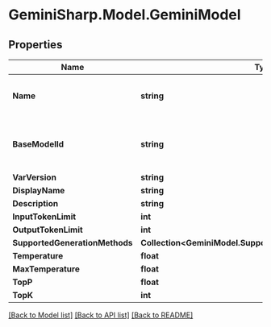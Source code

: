# GeminiSharp.Model.GeminiModel

## Properties

Name | Type | Description | Notes
------------ | ------------- | ------------- | -------------
**Name** | **string** | The resource name of the Model | [optional] 
**BaseModelId** | **string** | The base model ID if this is a tuned model | [optional] 
**VarVersion** | **string** |  | [optional] 
**DisplayName** | **string** |  | [optional] 
**Description** | **string** |  | [optional] 
**InputTokenLimit** | **int** |  | [optional] 
**OutputTokenLimit** | **int** |  | [optional] 
**SupportedGenerationMethods** | **Collection&lt;GeminiModel.SupportedGenerationMethodsEnum&gt;** |  | [optional] 
**Temperature** | **float** |  | [optional] 
**MaxTemperature** | **float** |  | [optional] 
**TopP** | **float** |  | [optional] 
**TopK** | **int** |  | [optional] 

[[Back to Model list]](../README.md#documentation-for-models) [[Back to API list]](../README.md#documentation-for-api-endpoints) [[Back to README]](../README.md)

